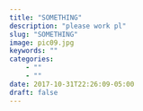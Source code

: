 ```yaml
---
title: "SOMETHING"
description: "please work pl"
slug: "SOMETHING"
image: pic09.jpg
keywords: ""
categories: 
    - ""
    - ""
date: 2017-10-31T22:26:09-05:00
draft: false
---
```

